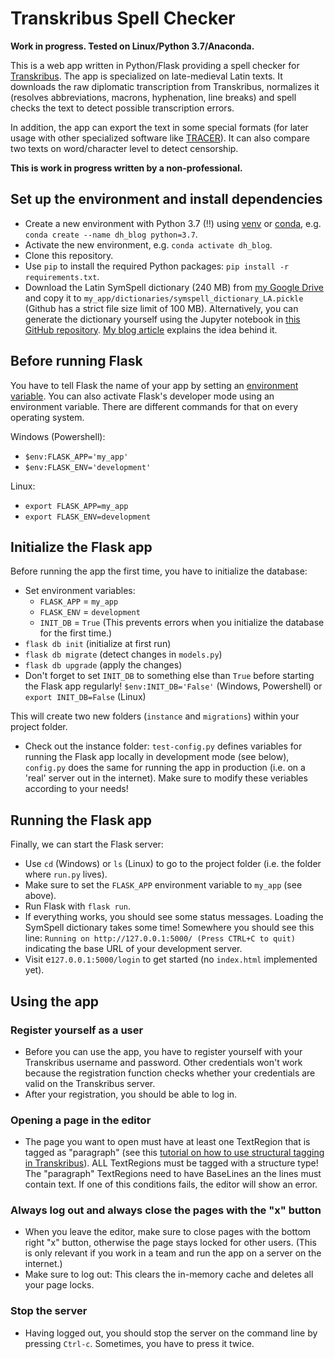 # Transkribus Spell Checker
**Work in progress. Tested on Linux/Python 3.7/Anaconda.**

This is a web app written in Python/Flask providing a spell checker for [Transkribus](https://transkribus.eu). The app is specialized on late-medieval Latin texts. It downloads the raw diplomatic transcription from Transkribus, normalizes it (resolves abbreviations, macrons, hyphenation, line breaks) and spell checks the text to detect possible transcription errors. 

In addition, the app can export the text in some special formats (for later usage with other specialized software like [TRACER](https://www.etrap.eu/research/tracer/)). It can also compare two texts on word/character level to detect censorship.

**This is work in progress written by a non-professional.**

## Set up the environment and install dependencies
* Create a new environment with Python 3.7 (!!) using [venv](https://docs.python-guide.org/dev/virtualenvs/) or [conda](https://docs.anaconda.com/), e.g. `conda create --name dh_blog python=3.7`.
* Activate the new environment, e.g. `conda activate dh_blog`.
* Clone this repository.
* Use `pip` to install the required Python packages: `pip install -r requirements.txt`.
* Download the Latin SymSpell dictionary (240 MB) from [my Google Drive](https://drive.google.com/file/d/1k8EbaNVXER0p6vxE0dPEMTnovnK6t2b-/view?usp=sharing) and copy it to `my_app/dictionaries/symspell_dictionary_LA.pickle` (Github has a strict file size limit of 100 MB). Alternatively, you can generate the dictionary yourself using the Jupyter notebook in [this GitHub repository](https://github.com/gedoensmanagement/dh_blog_Latin_spell_checker/tree/main/build_symspell_dictionary). [My blog article](https://dhlab.hypotheses.org/2191) explains the idea behind it.

## Before running Flask
You have to tell Flask the name of your app by setting an [environment variable](https://en.wikipedia.org/wiki/Environment_variable). You can also activate Flask's developer mode using an environment variable. There are different commands for that on every operating system.

Windows (Powershell):
* `$env:FLASK_APP='my_app'`
* `$env:FLASK_ENV='development'`

Linux:
* `export FLASK_APP=my_app`
* `export FLASK_ENV=development`

## Initialize the Flask app
Before running the app the first time, you have to initialize the database:

* Set environment variables: 
  * `FLASK_APP` = `my_app`
  * `FLASK_ENV` = `development`
  * `INIT_DB` = `True` (This prevents errors when you initialize the database for the first time.)
* `flask db init` (initialize at first run)
* `flask db migrate`    (detect changes in `models.py`)
* `flask db upgrade`    (apply the changes)
* Don't forget to set `INIT_DB` to something else than `True` before starting the Flask app regularly! `$env:INIT_DB='False'` (Windows, Powershell) or `export INIT_DB=False` (Linux)

This will create two new folders (`instance` and `migrations`) within your project folder.

* Check out the instance folder: `test-config.py` defines variables for running the Flask app locally in development mode (see below), `config.py` does the same for running the app in production (i.e. on a 'real' server out in the internet). Make sure to modify these veriables according to your needs!

## Running the Flask app

Finally, we can start the Flask server:

* Use `cd` (Windows) or `ls` (Linux) to go to the project folder (i.e. the folder where `run.py` lives).
* Make sure to set the `FLASK_APP` environment variable to `my_app` (see above).
* Run Flask with `flask run`.
* If everything works, you should see some status messages. Loading the SymSpell dictionary takes some time! Somewhere you should see this line: `Running on http://127.0.0.1:5000/ (Press CTRL+C to quit)` indicating the base URL of your development server.
* Visit e`127.0.0.1:5000/login` to get started (no `index.html` implemented yet).

## Using the app
### Register yourself as a user
* Before you can use the app, you have to register yourself with your Transkribus username and password. Other credentials won't work because the registration function checks whether your credentials are valid on the Transkribus server. 
* After your registration, you should be able to log in. 
### Opening a page in the editor
* The page you want to open must have at least one TextRegion that is tagged as "paragraph" (see this [tutorial on how to use structural tagging in Transkribus](https://readcoop.eu/transkribus/howto/how-to-use-the-structural-tagging-feature-and-how-to-train-it/)). ALL TextRegions must be tagged with a structure type! The "paragraph" TextRegions need to have BaseLines an the lines must contain text. If one of this conditions fails, the editor will show an error.
### Always log out and always close the pages with the "x" button
* When you leave the editor, make sure to close pages with the bottom right "x" button, otherwise the page stays locked for other users. (This is only relevant if you work in a team and run the app on a server on the internet.)
* Make sure to log out: This clears the in-memory cache and deletes all your page locks. 
### Stop the server
* Having logged out, you should stop the server on the command line by pressing `Ctrl-c`. Sometimes, you have to press it twice.
